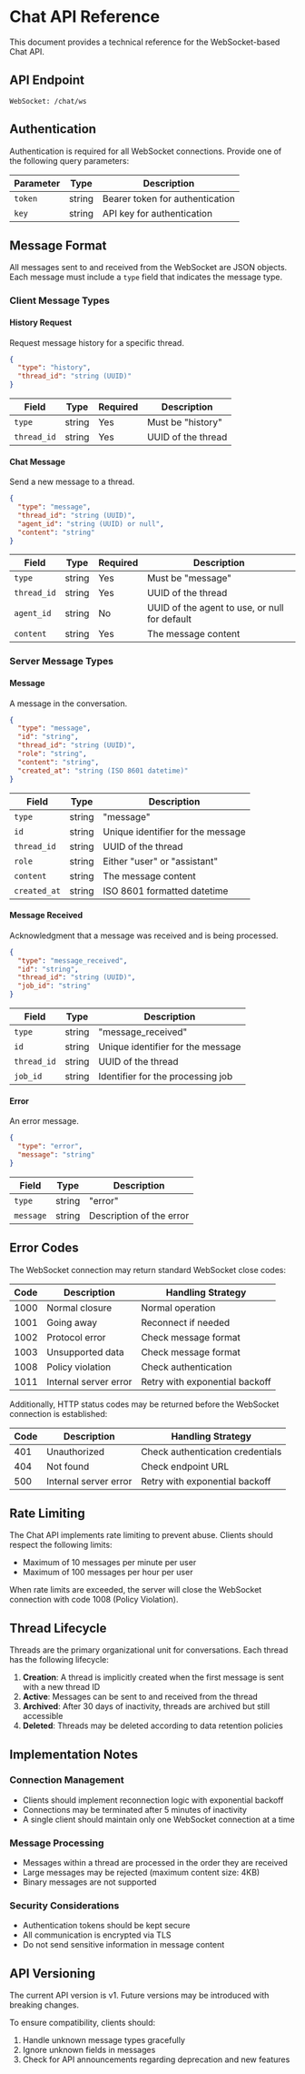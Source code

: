 # Chat API Reference

This document provides a technical reference for the WebSocket-based Chat API.

## API Endpoint

```
WebSocket: /chat/ws
```

## Authentication

Authentication is required for all WebSocket connections. Provide one of the following query parameters:

| Parameter | Type   | Description                                |
|-----------|--------|--------------------------------------------|
| `token`   | string | Bearer token for authentication            |
| `key`     | string | API key for authentication                 |

## Message Format

All messages sent to and received from the WebSocket are JSON objects. Each message must include a `type` field that indicates the message type.

### Client Message Types

#### History Request

Request message history for a specific thread.

```json
{
  "type": "history",
  "thread_id": "string (UUID)"
}
```

| Field      | Type   | Required | Description                      |
|------------|--------|----------|----------------------------------|
| `type`     | string | Yes      | Must be "history"                |
| `thread_id`| string | Yes      | UUID of the thread               |

#### Chat Message

Send a new message to a thread.

```json
{
  "type": "message",
  "thread_id": "string (UUID)",
  "agent_id": "string (UUID) or null",
  "content": "string"
}
```

| Field      | Type   | Required | Description                      |
|------------|--------|----------|----------------------------------|
| `type`     | string | Yes      | Must be "message"                |
| `thread_id`| string | Yes      | UUID of the thread               |
| `agent_id` | string | No       | UUID of the agent to use, or null for default |
| `content`  | string | Yes      | The message content              |

### Server Message Types

#### Message

A message in the conversation.

```json
{
  "type": "message",
  "id": "string",
  "thread_id": "string (UUID)",
  "role": "string",
  "content": "string",
  "created_at": "string (ISO 8601 datetime)"
}
```

| Field       | Type   | Description                                |
|-------------|--------|--------------------------------------------|
| `type`      | string | "message"                                  |
| `id`        | string | Unique identifier for the message          |
| `thread_id` | string | UUID of the thread                         |
| `role`      | string | Either "user" or "assistant"               |
| `content`   | string | The message content                        |
| `created_at`| string | ISO 8601 formatted datetime                |

#### Message Received

Acknowledgment that a message was received and is being processed.

```json
{
  "type": "message_received",
  "id": "string",
  "thread_id": "string (UUID)",
  "job_id": "string"
}
```

| Field       | Type   | Description                                |
|-------------|--------|--------------------------------------------|
| `type`      | string | "message_received"                         |
| `id`        | string | Unique identifier for the message          |
| `thread_id` | string | UUID of the thread                         |
| `job_id`    | string | Identifier for the processing job          |

#### Error

An error message.

```json
{
  "type": "error",
  "message": "string"
}
```

| Field     | Type   | Description                                |
|-----------|--------|--------------------------------------------|
| `type`    | string | "error"                                    |
| `message` | string | Description of the error                   |

## Error Codes

The WebSocket connection may return standard WebSocket close codes:

| Code | Description                 | Handling Strategy                        |
|------|-----------------------------|------------------------------------------|
| 1000 | Normal closure              | Normal operation                         |
| 1001 | Going away                  | Reconnect if needed                      |
| 1002 | Protocol error              | Check message format                     |
| 1003 | Unsupported data            | Check message format                     |
| 1008 | Policy violation            | Check authentication                     |
| 1011 | Internal server error       | Retry with exponential backoff           |

Additionally, HTTP status codes may be returned before the WebSocket connection is established:

| Code | Description                 | Handling Strategy                        |
|------|-----------------------------|------------------------------------------|
| 401  | Unauthorized                | Check authentication credentials         |
| 404  | Not found                   | Check endpoint URL                       |
| 500  | Internal server error       | Retry with exponential backoff           |

## Rate Limiting

The Chat API implements rate limiting to prevent abuse. Clients should respect the following limits:

- Maximum of 10 messages per minute per user
- Maximum of 100 messages per hour per user

When rate limits are exceeded, the server will close the WebSocket connection with code 1008 (Policy Violation).

## Thread Lifecycle

Threads are the primary organizational unit for conversations. Each thread has the following lifecycle:

1. **Creation**: A thread is implicitly created when the first message is sent with a new thread ID
2. **Active**: Messages can be sent to and received from the thread
3. **Archived**: After 30 days of inactivity, threads are archived but still accessible
4. **Deleted**: Threads may be deleted according to data retention policies

## Implementation Notes

### Connection Management

- Clients should implement reconnection logic with exponential backoff
- Connections may be terminated after 5 minutes of inactivity
- A single client should maintain only one WebSocket connection at a time

### Message Processing

- Messages within a thread are processed in the order they are received
- Large messages may be rejected (maximum content size: 4KB)
- Binary messages are not supported

### Security Considerations

- Authentication tokens should be kept secure
- All communication is encrypted via TLS
- Do not send sensitive information in message content

## API Versioning

The current API version is v1. Future versions may be introduced with breaking changes.

To ensure compatibility, clients should:

1. Handle unknown message types gracefully
2. Ignore unknown fields in messages
3. Check for API announcements regarding deprecation and new features 